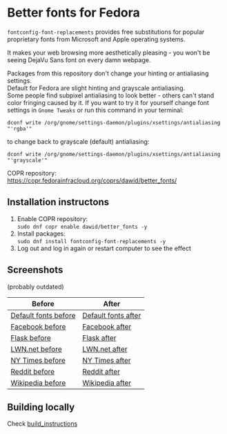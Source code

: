 # Better fonts for Fedora
`fontconfig-font-replacements` provides free substitutions for popular
proprietary fonts from Microsoft and Apple operating systems.

It makes your web browsing more aesthetically pleasing - you won't be seeing
DejaVu Sans font on every damn webpage.

Packages from this repository don't change your hinting or antialiasing settings.  
Default for Fedora are slight hinting and grayscale antialiasing.  
Some people find subpixel antialiasing to look better - others can't stand
color fringing caused by it.  If you want to try it for yourself change font
settings in `Gnome Tweaks` or run this command in your terminal:

`dconf write /org/gnome/settings-daemon/plugins/xsettings/antialiasing "'rgba'"`

to change back to grayscale (default) antialiasing:

`dconf write /org/gnome/settings-daemon/plugins/xsettings/antialiasing "'grayscale'"`


COPR repository: https://copr.fedorainfracloud.org/coprs/dawid/better_fonts/

## Installation instructons

1. Enable COPR repository:  
    `sudo dnf copr enable dawid/better_fonts -y`  
2. Install packages:  
    `sudo dnf install fontconfig-font-replacements -y`  
3. Log out and log in again or restart computer to see the effect  

## Screenshots
(probably outdated)

Before | After
-------|------
[Default fonts before](http://i.imgur.com/KOP6CDf.png) | [Default fonts after](http://i.imgur.com/RZXwkar.png)
[Facebook before](http://i.imgur.com/D5RJrvH.png) | [Facebook after](http://i.imgur.com/jmT0efu.png)
[Flask before](http://i.imgur.com/nEgNh81.png) | [Flask after](http://i.imgur.com/zKfIUEr.png)
[LWN.net before](http://i.imgur.com/eA9LMz1.png) | [LWN.net after](http://i.imgur.com/Yk6W1fa.png)
[NY Times before](http://i.imgur.com/jK0NqA8.png) | [NY Times after](http://i.imgur.com/kAuUv34.png)
[Reddit before](http://i.imgur.com/br7smlN.png) | [Reddit after](http://i.imgur.com/K23nauA.png)
[Wikipedia before](http://i.imgur.com/GnDv0np.png) | [Wikipedia after](http://i.imgur.com/QFdNfhd.png)

## Building locally

Check [build_instructions](build_instructions.md)
